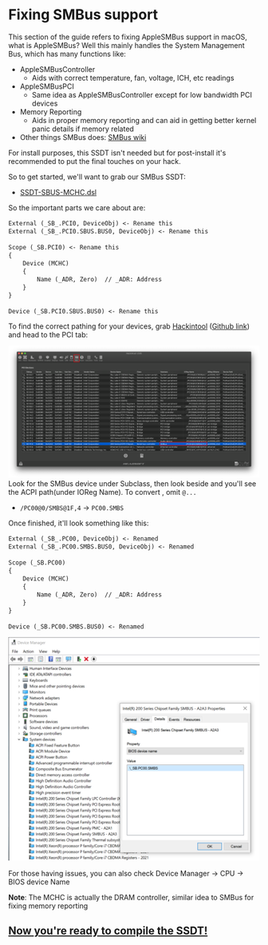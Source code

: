 # Fixing SMBus support

This section of the guide refers to fixing AppleSMBus support in macOS, what is AppleSMBus? Well this mainly handles the System Management Bus, which has many functions like:

* AppleSMBusController
  * Aids with correct temperature, fan, voltage, ICH, etc readings
* AppleSMBusPCI
  * Same idea as AppleSMBusController except for low bandwidth PCI devices
* Memory Reporting
  * Aids in proper memory reporting and can aid in getting better kernel panic details if memory related
* Other things SMBus does: [SMBus wiki](https://en.wikipedia.org/wiki/System_Management_Bus)

For install purposes, this SSDT isn't needed but for post-install it's recommended to put the final touches on your hack.

So to get started, we'll want to grab our SMBus SSDT:

* [SSDT-SBUS-MCHC.dsl](https://github.com/acidanthera/OpenCorePkg/blob/master/Docs/AcpiSamples/SSDT-SBUS-MCHC.dsl)

So the important parts we care about are:

```text
External (_SB_.PCI0, DeviceObj) <- Rename this
External (_SB_.PCI0.SBUS.BUS0, DeviceObj) <- Rename this

Scope (_SB.PCI0) <- Rename this
{
    Device (MCHC)
    {
        Name (_ADR, Zero)  // _ADR: Address
    }
}

Device (_SB.PCI0.SBUS.BUS0) <- Rename this
```

To find the correct pathing for your devices, grab [Hackintool](https://www.tonymacx86.com/threads/release-hackintool-v3-x-x.254559/) ([Github link](https://github.com/headkaze/Hackintool)) and head to the PCI tab:

![](/images/Universal/smbus-md/pci.png)
Look for the SMBus device under Subclass, then look beside and you'll see the ACPI path(under IOReg Name). To convert , omit `@...`

* `/PC00@0/SMBS@1F,4` -> `PC00.SMBS`

Once finished, it'll look something like this:

```text
External (_SB_.PC00, DeviceObj) <- Renamed
External (_SB_.PC00.SMBS.BUS0, DeviceObj) <- Renamed

Scope (_SB.PC00)
{
    Device (MCHC)
    {
        Name (_ADR, Zero)  // _ADR: Address
    }
}

Device (_SB.PC00.SMBS.BUS0) <- Renamed
```

![](/images/Universal/smbus-md/smbus.png)

For those having issues, you can also check Device Manager -> CPU -> BIOS device Name

**Note**: The MCHC is actually the DRAM controller, similar idea to SMBus for fixing memory reporting

## [Now you're ready to compile the SSDT!](/Manual/compile.md)
